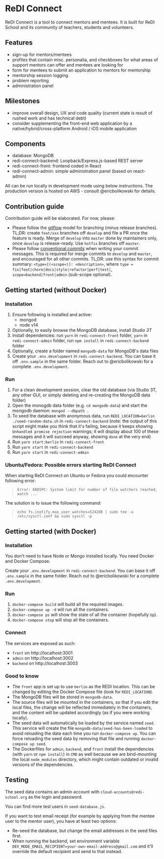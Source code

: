 # ReDI Connect

ReDI Connect is a tool to connect mentors and mentees. It is built for ReDI School and its community of teachers, students and volunteers.

## Features

- sign-up for mentors/mentees
- profiles that contain misc. personalia, and checkboxes for what areas of support mentors can offer and mentees are looking for
- form for mentees to submit an application to mentors for mentorship
- mentorship session logging
- problem reporting
- administration panel

## Milestones

- improve overall design, UX and code quality (current state is result of rushed work and has technical debt)
- consider supplementing the front-end web application by a native/hybrid/cross-platform Android / iOS mobile application

## Components

- database: MongoDB
- redi-connect-backend: Loopback/Express.js-based REST server
- redi-connect-front: frontend coded in React
- redi-connect-admin: simple administration panel (based on react-admin)

All can be run locally in development mode using below instructions. The production version is hosted on AWS - consult @ericbolikowski for details.

## Contribution guide

Contribution guide will be elaborated. For now, please:

- Please follow the [gitflow](https://www.atlassian.com/git/tutorials/comparing-workflows/gitflow-workflow) model for branching (minus release branches). TL;DR: create `feat/xxx` branches off `develop` and file a PR once the feature is ready. Merge of `develop` into `master` done by maintainers only, once `develop` is release-ready. Use `hotfix` branches off `master`.
- Please follow [conventional commits](https://www.conventionalcommits.org/en/v1.0.0-beta.4) when writing your commit messages. This is required for merge commits to `develop` and `master`, and encouraged for all other commits. TL;DR: use this syntax for commit summary: `<type<[(<scope<)]: <description>`, where `type = fix|feat|chore|docs|style|refactor|perf|test|`, `scope=backend|front|admin` (sub-scope optional).

## Getting started (without Docker)

### Installation

1. Ensure following is installed and active:
   - mongod
   - node v14
2. Optionally, to easily browse the MongoDB database, install _Studio 3T_
3. Install dependencies: run `yarn` in `redi-connect-front` folder, `yarn` in `redi-connect-admin` folder, run `npm install` in `redi-connect-backend` folder
4. Optionally, create a folder named `mongodb-data` for MongoDB's data files
5. Create your `.env.development` in `redi-connect-backend`. You can base it off `.env.sample` in the same folder. Reach out to @ericbolikowski for a complete `.env.development`.

### Run

1. For a clean development session, clear the old database (via Studio 3T, any other GUI, or simply deleting and re-creating the MongoDB data folder)
2. Open the monogdb data folder (e.g. `cd mongodb-data`) and start the mongodb daemon: `mongod --dbpath .`
3. To seed the database with anonymous data, run `REDI_LOCATION=berlin ./seed-random-data.sh` in `redi-connect-backend` (note: the output of this script might make you think that it's failing, because it keeps showing `Unhandled promise rejection` warnings; it will display about 100 of these messages and it will succeed anyway, showing `done` at the very end)
4. Run `yarn start:berlin` in `redi-connect-front`
5. Run `yarn start` in `redi-connect-backend`
6. Run `yarn start` in `redi-connect-admin`

### Ubuntu/Fedora: Possible errors starting ReDI Connect

When starting ReDI Connect on Ubuntu or Fedora you could encounter following error:
>`Error: ENOSPC: System limit for number of file watchers reached, watch ...`

The solution is to issue the following command:
>`echo fs.inotify.max_user_watches=524288 | sudo tee -a /etc/sysctl.conf && sudo sysctl -p`

## Getting started (with Docker)

### Installation

You don't need to have Node or Mongo installed locally.
You need Docker and Docker Compose.

Create your `.env.development` in `redi-connect-backend`. You can base it off `.env.sample` in the same folder. Reach out to @ericbolikowski for a complete `.env.development`.

### Run

1. `docker-compose build` will build all the required images.
2. `docker-compose up -d` will run all the containers.
3. `docker-compose ps` will show the state of all the container (hopefully `Up`).
4. `docker-compose stop` will stop all the containers.

### Connect

The services are exposed as such:

- `front` on http://localhost:3001
- `admin` on http://localhost:3002
- `backend` on http://localhost:3003

### Good to know

- The `front` app is set up to use `berlin` as the REDI location. This can be changed by editing the Docker Compose file (look for `REDI_LOCATION`).
- The MongoDB files will be stored in `mongodb-data`.
- The source files will be _mounted_ in the containers, so that if you edit the local files, the change will be reflected immediately in the containers, and the content will be updated accordingly (as if you were working locally).
- The seed data will automatically be loaded by the service named `seed`. This service will create the file `mongodb-data/seed-has-been-loaded` to avoid reloading the data each time you run `docker-compose up`. You can force reloading the seed data by removing that file and running `docker-compose up seed`.
- The Dockerfiles for `admin`, `backend`, and `front` install the dependencies (with `yarn` or `npm install`) in `CMD` as well because we are bind-mounting the local `node_modules` directory, which might contain outdated or invalid versions of the dependencies.

## Testing

The seed data contains an admin account with `cloud-accounts@redi-school.org` as the login and password.

You can find more test users in `seed-database.js`.

If you want to test email receipt (for example by applying from the mentee user to the mentor user), you have at least two options:

- Re-seed the database, but change the email addresses in the seed files first.
- When running the backend, set environment variable `DEV_MODE_EMAIL_RECIPIENT=your-own-email-address@gmail.com` and it'll override the default recipient and send to that instead.
